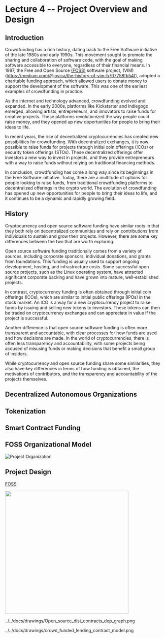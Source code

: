 # Lecture 4 -- Project Overview and Design

## Introduction

Crowdfunding has a rich history, dating back to the Free Software initiative of the late 1980s and early 1990s. This movement sought to promote the sharing and collaboration of software code, with the goal of making software accessible to everyone, regardless of their financial means. In 1997, the Free and Open Source [(FOSS)](https://www.gnu.org/philosophy/floss-and-foss.en.html) software project, (VIM)(https://medium.com/@jovica/the-history-of-vim-b707758fb54f), adopted a charitable funding approach, which allowed users to donate money to support the development of the software. This was one of the earliest examples of crowdfunding in practice.

As the internet and technology advanced, crowdfunding evolved and expanded. In the early 2000s, platforms like Kickstarter and Indiegogo emerged, allowing artists, entrepreneurs, and innovators to raise funds for creative projects. These platforms revolutionized the way people could raise money, and they opened up new opportunities for people to bring their ideas to life.

In recent years, the rise of decentralized cryptocurrencies has created new possibilities for crowdfunding. With decentralized exchanges, it is now possible to raise funds for projects through initial coin offerings (ICOs) or security token offerings (STOs). These decentralized offerings offer investors a new way to invest in projects, and they provide entrepreneurs with a way to raise funds without relying on traditional financing methods.

In conclusion, crowdfunding has come a long way since its beginnings in the Free Software initiative. Today, there are a multitude of options for people looking to raise funds, from traditional crowdfunding platforms to decentralized offerings in the crypto world. The evolution of crowdfunding has opened up new opportunities for people to bring their ideas to life, and it continues to be a dynamic and rapidly growing field.

## History

Cryptocurrency and open source software funding have similar roots in that they both rely on decentralized communities and rely on contributions from individuals to sustain and grow their projects. However, there are some key differences between the two that are worth exploring.

Open source software funding traditionally comes from a variety of sources, including corporate sponsors, individual donations, and grants from foundations. This funding is usually used to support ongoing development, hosting, and infrastructure costs. Some successful open source projects, such as the Linux operating system, have attracted significant corporate backing and have grown into mature, well-established projects.

In contrast, cryptocurrency funding is often obtained through initial coin offerings (ICOs), which are similar to initial public offerings (IPOs) in the stock market. An ICO is a way for a new cryptocurrency project to raise funds by issuing and selling new tokens to investors. These tokens can then be traded on cryptocurrency exchanges and can appreciate in value if the project is successful.

Another difference is that open source software funding is often more transparent and accountable, with clear processes for how funds are used and how decisions are made. In the world of cryptocurrencies, there is often less transparency and accountability, with some projects being accused of misusing funds or making decisions that benefit a small group of insiders.

While cryptocurrency and open source funding share some similarities, they also have key differences in terms of how funding is obtained, the motivations of contributors, and the transparency and accountability of the projects themselves.

## Decentralized Autonomous Organizations

## Tokenization

## Smart Contract Funding

## FOSS Organizational Model

![Project Organization](../../docs/drawings/Project_onion.png)

## Project Design

[FOSS](../../docs/drawings/FOSS_model.png)

<img src="../../docs/drawings/Numeraire_fog_meter.png" width="400">

../../docs/drawings/Open_source_dist_contracts_dep_graph.png


../../docs/drawings/crowd_funded_lending_contract_model.png
